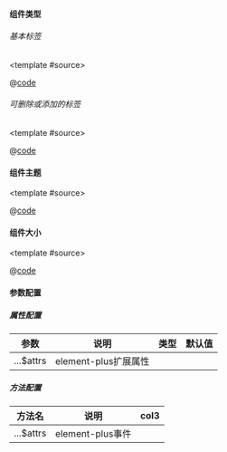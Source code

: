 #### 组件类型
###### 基本标签

<common-code-format>

  <template #source>
    <PC-ndTag-ndTag></PC-ndTag-ndTag>
  </template>

  @[code](../.vuepress/components/PC/ndTag/ndTag.vue)

</common-code-format>

###### 可删除或添加的标签

<common-code-format>

  <template #source>
    <PC-ndTag-ndTagClear></PC-ndTag-ndTagClear>
  </template>

  @[code](../.vuepress/components/PC/ndTag/ndTagClear.vue)

</common-code-format>

#### 组件主题

<common-code-format>

  <template #source>
    <PC-ndTag-ndTagTheme ></PC-ndTag-ndTagTheme>
  </template>

  @[code](../.vuepress/components/PC/ndTag/ndTagTheme.vue)

</common-code-format>

#### 组件大小

<common-code-format>

  <template #source>
    <PC-ndTag-ndTagSize></PC-ndTag-ndTagSize>
  </template>

  @[code](../.vuepress/components/PC/ndTag/ndTagSize.vue)

</common-code-format>

#### 参数配置

##### 属性配置

| 参数            | 说明                     | 类型        | 默认值                                        |
| --------------- | ------------------------ | ----------- | --------------------------------------------- |
| ...$attrs   | element-plus扩展属性 |             |                                               |

##### 方法配置

| 方法名                      | 说明          | col3         |
| --------------------------- | ------------- | ------------ |
| ...$attrs    | element-plus事件  |      |
